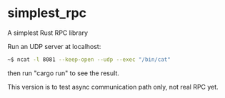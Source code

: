 # simplest_rpc
A simplest Rust RPC library

Run an UDP server at localhost: 
```sh
~$ ncat -l 8081 --keep-open --udp --exec "/bin/cat"
```
then run "cargo run" to see the result.

This version is to test async communication path only, not real RPC yet.

